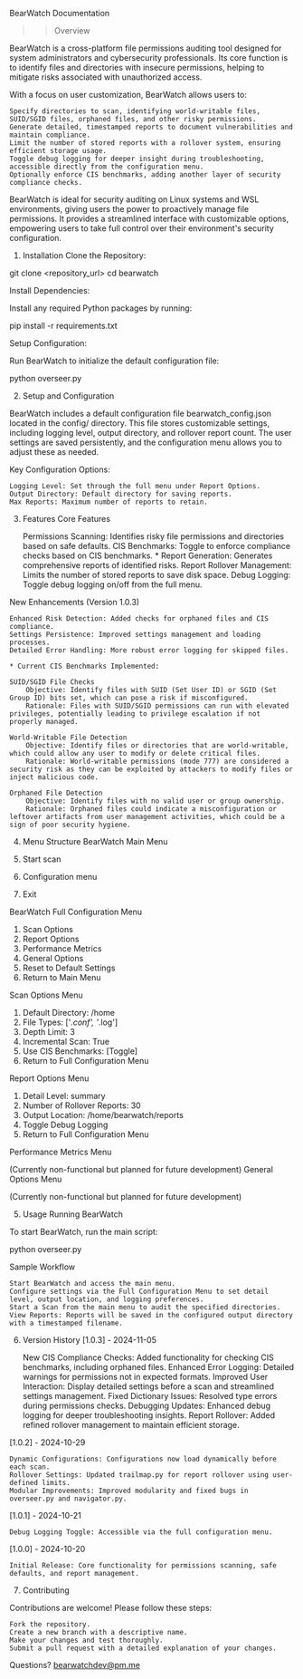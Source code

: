 BearWatch Documentation
>> Overview

BearWatch is a cross-platform file permissions auditing tool designed for system administrators and cybersecurity professionals. Its core function is to identify files and directories with insecure permissions, helping to mitigate risks associated with unauthorized access.

With a focus on user customization, BearWatch allows users to:

    Specify directories to scan, identifying world-writable files, SUID/SGID files, orphaned files, and other risky permissions.
    Generate detailed, timestamped reports to document vulnerabilities and maintain compliance.
    Limit the number of stored reports with a rollover system, ensuring efficient storage usage.
    Toggle debug logging for deeper insight during troubleshooting, accessible directly from the configuration menu.
    Optionally enforce CIS benchmarks, adding another layer of security compliance checks.

BearWatch is ideal for security auditing on Linux systems and WSL environments, giving users the power to proactively manage file permissions. It provides a streamlined interface with customizable options, empowering users to take full control over their environment's security configuration.

1. Installation
Clone the Repository:

git clone <repository_url>
cd bearwatch

Install Dependencies:

Install any required Python packages by running:

pip install -r requirements.txt

Setup Configuration:

Run BearWatch to initialize the default configuration file:

python overseer.py

2. Setup and Configuration

BearWatch includes a default configuration file bearwatch_config.json located in the config/ directory. This file stores customizable settings, including logging level, output directory, and rollover report count. The user settings are saved persistently, and the configuration menu allows you to adjust these as needed.

Key Configuration Options:

    Logging Level: Set through the full menu under Report Options.
    Output Directory: Default directory for saving reports.
    Max Reports: Maximum number of reports to retain.
    
3. Features
Core Features

    Permissions Scanning: Identifies risky file permissions and directories based on safe defaults.
    CIS Benchmarks: Toggle to enforce compliance checks based on CIS benchmarks. *
    Report Generation: Generates comprehensive reports of identified risks.
    Report Rollover Management: Limits the number of stored reports to save disk space.
    Debug Logging: Toggle debug logging on/off from the full menu.

New Enhancements (Version 1.0.3)

    Enhanced Risk Detection: Added checks for orphaned files and CIS compliance.
    Settings Persistence: Improved settings management and loading processes.
    Detailed Error Handling: More robust error logging for skipped files.

    * Current CIS Benchmarks Implemented:

    SUID/SGID File Checks
        Objective: Identify files with SUID (Set User ID) or SGID (Set Group ID) bits set, which can pose a risk if misconfigured.
        Rationale: Files with SUID/SGID permissions can run with elevated privileges, potentially leading to privilege escalation if not properly managed.

    World-Writable File Detection
        Objective: Identify files or directories that are world-writable, which could allow any user to modify or delete critical files.
        Rationale: World-writable permissions (mode 777) are considered a security risk as they can be exploited by attackers to modify files or inject malicious code.

    Orphaned File Detection
        Objective: Identify files with no valid user or group ownership.
        Rationale: Orphaned files could indicate a misconfiguration or leftover artifacts from user management activities, which could be a sign of poor security hygiene.

4. Menu Structure
BearWatch Main Menu

1. Start scan
2. Configuration menu
0. Exit

BearWatch Full Configuration Menu

1. Scan Options
2. Report Options
3. Performance Metrics
4. General Options
5. Reset to Default Settings
0. Return to Main Menu

Scan Options Menu

1. Default Directory: /home
2. File Types: ['*.conf', '*.log']
3. Depth Limit: 3
4. Incremental Scan: True
5. Use CIS Benchmarks: [Toggle]
0. Return to Full Configuration Menu

Report Options Menu

1. Detail Level: summary
2. Number of Rollover Reports: 30
3. Output Location: /home/bearwatch/reports
4. Toggle Debug Logging
0. Return to Full Configuration Menu

Performance Metrics Menu

(Currently non-functional but planned for future development)
General Options Menu

(Currently non-functional but planned for future development)

5. Usage
Running BearWatch

To start BearWatch, run the main script:

python overseer.py

Sample Workflow

    Start BearWatch and access the main menu.
    Configure settings via the Full Configuration Menu to set detail level, output location, and logging preferences.
    Start a Scan from the main menu to audit the specified directories.
    View Reports: Reports will be saved in the configured output directory with a timestamped filename.

6. Version History
[1.0.3] - 2024-11-05

    New CIS Compliance Checks: Added functionality for checking CIS benchmarks, including orphaned files.
    Enhanced Error Logging: Detailed warnings for permissions not in expected formats.
    Improved User Interaction: Display detailed settings before a scan and streamlined settings management.
    Fixed Dictionary Issues: Resolved type errors during permissions checks.
    Debugging Updates: Enhanced debug logging for deeper troubleshooting insights.
    Report Rollover: Added refined rollover management to maintain efficient storage.

[1.0.2] - 2024-10-29

    Dynamic Configurations: Configurations now load dynamically before each scan.
    Rollover Settings: Updated trailmap.py for report rollover using user-defined limits.
    Modular Improvements: Improved modularity and fixed bugs in overseer.py and navigator.py.

[1.0.1] - 2024-10-21

    Debug Logging Toggle: Accessible via the full configuration menu.

[1.0.0] - 2024-10-20

    Initial Release: Core functionality for permissions scanning, safe defaults, and report management.

7. Contributing

Contributions are welcome! Please follow these steps:

    Fork the repository.
    Create a new branch with a descriptive name.
    Make your changes and test thoroughly.
    Submit a pull request with a detailed explanation of your changes.

Questions? bearwatchdev@pm.me
